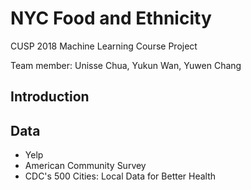 # NYC Food and Ethnicity

CUSP 2018 Machine Learning Course Project

Team member: Unisse Chua, Yukun Wan, Yuwen Chang

## Introduction


## Data 
* Yelp
* American Community Survey
* CDC's 500 Cities: Local Data for Better Health